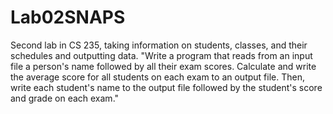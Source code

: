 # Lab02SNAPS
Second lab in CS 235, taking information on students, classes, and their schedules and outputting data.
"Write a program that reads from an input file a person's name followed by all their exam scores. Calculate and write the average score for all students on each exam to an output file. Then, write each student's name to the output file followed by the student's score and grade on each exam."
